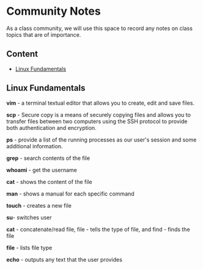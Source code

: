 # Community Notes

As a class community, we will use this space to record any notes on class topics that are of importance.

## Content

* [Linux Fundamentals](#linux-fundamentals)


## Linux Fundamentals

**vim** - a terminal textual editor that allows you to create, edit and save files.

**scp** - Secure copy is a means of securely copying files and allows you to transfer files between two computers using the SSH protocol to provide both authentication and encryption.

**ps** - provide a list of the running processes as our user's session and some additional information.

**grep** - search contents of the file  

**whoami** - get the username

**cat** - shows the content of the file

**man** - shows a manual for each specific command

**touch** - creates a new file

**su**- switches user

**cat** - concatenate/read file, file - tells the type of file, and find - finds the file

**file** - lists file type

**echo** - outputs any text that the user provides
